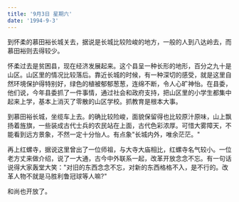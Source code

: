 ```yaml
---
title: '9月3日 星期六'
date: '1994-9-3'
---
```


到怀柔的慕田裕长城关去，据说是长城比较险峻的地方，一般的人到八达岭去，而慕田裕则去得较少。

怀柔过去是贫困县，现在经济发展起来。这个县呈一种长形的地形，百分之九十是山区。山区里的情况比较落后。靠近长城的时候，有一种深切的感受，就是这里自然环境保护得特别好，绿色的植被郁郁葱葱，连绵不断，令人心旷神怡。在县委，他们说，今年县委抓了一件事情，通过社会和政府支持，把山区里的小学生都集中起来上学，基本上消灭了零散的山区学校。抓教育是根本大事。

到慕田裕长城，坐缆车上去。的确比较险峻，面貌保留得也比较原汁原味，山上飘扬着旌旗，一些装成古代士兵的农民站在上面，古代色彩浓厚。可惜大雾障天，不能看到远方景象，不然一定十分怡人。有点象"长城内外，唯余茫茫。"

再上红螺寺，据说这里曾出了一位师祖，与大寺大庙相比，红螺寺名气较小。一位老方丈来做介绍，说了一大通，古今中外联系一起，改革开放念念不忘。有一句话说得大家轰堂大笑："对旧的东西念念不忘，对新的东西格格不入，是不行的。改革人物不就是马胜利鲁冠球等人嘛?"

和尚也开放了。


